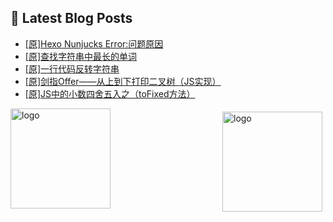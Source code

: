 ## 📕 Latest Blog Posts

<!-- BLOG-POST-LIST:START -->
- [[原]Hexo Nunjucks Error:问题原因](https://blog.csdn.net/sinat_41696687/article/details/115393053)
- [[原]查找字符串中最长的单词](https://blog.csdn.net/sinat_41696687/article/details/115392363)
- [[原]一行代码反转字符串](https://blog.csdn.net/sinat_41696687/article/details/115392142)
- [[原]剑指Offer——从上到下打印二叉树（JS实现）](https://blog.csdn.net/sinat_41696687/article/details/115391802)
- [[原]JS中的小数四舍五入之（toFixed方法）](https://blog.csdn.net/sinat_41696687/article/details/115370883)
<!-- BLOG-POST-LIST:END -->
<img src="https://github-readme-stats.vercel.app/api?username=qq1120637483&show_icons=true" alt="logo" height="160" align="right" style="margin: 5px; margin-bottom: 20px;" />

<img src="https://github-profile-trophy.vercel.app/?username=qq1120637483&theme=flat&column=7" alt="logo" height="160" align="center" style="margin: auto; margin-bottom: 20px;" />


<!--
**qq1120637483/qq1120637483** is a ✨ _special_ ✨ repository because its `README.md` (this file) appears on your GitHub profile.

Here are some ideas to get you started:

- 🔭 I’m currently working on ...
- 🌱 I’m currently learning ...
- 👯 I’m looking to collaborate on ...
- 🤔 I’m looking for help with ...
- 💬 Ask me about ...
- 📫 How to reach me: ...
- 😄 Pronouns: ...
- ⚡ Fun fact: ...
-->
